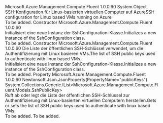 <Type Name="SshConfiguration" FullName="Microsoft.Azure.Management.Compute.Fluent.Models.SshConfiguration">
  <TypeSignature Language="C#" Value="public class SshConfiguration" />
  <TypeSignature Language="ILAsm" Value=".class public auto ansi beforefieldinit SshConfiguration extends System.Object" />
  <TypeSignature Language="DocId" Value="T:Microsoft.Azure.Management.Compute.Fluent.Models.SshConfiguration" />
  <TypeSignature Language="VB.NET" Value="Public Class SshConfiguration" />
  <TypeSignature Language="F#" Value="type SshConfiguration = class" />
  <AssemblyInfo>
    <AssemblyName>Microsoft.Azure.Management.Compute.Fluent</AssemblyName>
    <AssemblyVersion>1.0.0.60</AssemblyVersion>
  </AssemblyInfo>
  <Base>
    <BaseTypeName>System.Object</BaseTypeName>
  </Base>
  <Interfaces />
  <Docs>
    <summary>
            <span data-ttu-id="cb4f4-101">SSH-Konfiguration für Linux-basierten virtuellen Computer auf Azure</span><span class="sxs-lookup"><span data-stu-id="cb4f4-101">SSH configuration for Linux based VMs running on Azure</span></span>
            </summary>
    <remarks>To be added.</remarks>
  </Docs>
  <Members>
    <Member MemberName=".ctor">
      <MemberSignature Language="C#" Value="public SshConfiguration ();" />
      <MemberSignature Language="ILAsm" Value=".method public hidebysig specialname rtspecialname instance void .ctor() cil managed" />
      <MemberSignature Language="DocId" Value="M:Microsoft.Azure.Management.Compute.Fluent.Models.SshConfiguration.#ctor" />
      <MemberSignature Language="VB.NET" Value="Public Sub New ()" />
      <MemberType>Constructor</MemberType>
      <AssemblyInfo>
        <AssemblyName>Microsoft.Azure.Management.Compute.Fluent</AssemblyName>
        <AssemblyVersion>1.0.0.60</AssemblyVersion>
      </AssemblyInfo>
      <Parameters />
      <Docs>
        <summary>
            <span data-ttu-id="cb4f4-102">Initialisiert eine neue Instanz der SshConfiguration-Klasse.</span><span class="sxs-lookup"><span data-stu-id="cb4f4-102">Initializes a new instance of the SshConfiguration class.</span></span>
            </summary>
        <remarks>To be added.</remarks>
      </Docs>
    </Member>
    <Member MemberName=".ctor">
      <MemberSignature Language="C#" Value="public SshConfiguration (System.Collections.Generic.IList&lt;Microsoft.Azure.Management.Compute.Fluent.Models.SshPublicKey&gt; publicKeys = null);" />
      <MemberSignature Language="ILAsm" Value=".method public hidebysig specialname rtspecialname instance void .ctor(class System.Collections.Generic.IList`1&lt;class Microsoft.Azure.Management.Compute.Fluent.Models.SshPublicKey&gt; publicKeys) cil managed" />
      <MemberSignature Language="DocId" Value="M:Microsoft.Azure.Management.Compute.Fluent.Models.SshConfiguration.#ctor(System.Collections.Generic.IList{Microsoft.Azure.Management.Compute.Fluent.Models.SshPublicKey})" />
      <MemberSignature Language="VB.NET" Value="Public Sub New (Optional publicKeys As IList(Of SshPublicKey) = null)" />
      <MemberSignature Language="F#" Value="new Microsoft.Azure.Management.Compute.Fluent.Models.SshConfiguration : System.Collections.Generic.IList&lt;Microsoft.Azure.Management.Compute.Fluent.Models.SshPublicKey&gt; -&gt; Microsoft.Azure.Management.Compute.Fluent.Models.SshConfiguration" Usage="new Microsoft.Azure.Management.Compute.Fluent.Models.SshConfiguration publicKeys" />
      <MemberType>Constructor</MemberType>
      <AssemblyInfo>
        <AssemblyName>Microsoft.Azure.Management.Compute.Fluent</AssemblyName>
        <AssemblyVersion>1.0.0.60</AssemblyVersion>
      </AssemblyInfo>
      <Parameters>
        <Parameter Name="publicKeys" Type="System.Collections.Generic.IList&lt;Microsoft.Azure.Management.Compute.Fluent.Models.SshPublicKey&gt;" />
      </Parameters>
      <Docs>
        <param name="publicKeys"><span data-ttu-id="cb4f4-103">Die Liste der öffentlichen SSH-Schlüssel verwendet, um die Authentifizierung mit Linux basieren VMs.</span><span class="sxs-lookup"><span data-stu-id="cb4f4-103">The list of SSH public keys used to authenticate with linux based VMs.</span></span></param>
        <summary>
            <span data-ttu-id="cb4f4-104">Initialisiert eine neue Instanz der SshConfiguration-Klasse.</span><span class="sxs-lookup"><span data-stu-id="cb4f4-104">Initializes a new instance of the SshConfiguration class.</span></span>
            </summary>
        <remarks>To be added.</remarks>
      </Docs>
    </Member>
    <Member MemberName="PublicKeys">
      <MemberSignature Language="C#" Value="public System.Collections.Generic.IList&lt;Microsoft.Azure.Management.Compute.Fluent.Models.SshPublicKey&gt; PublicKeys { get; set; }" />
      <MemberSignature Language="ILAsm" Value=".property instance class System.Collections.Generic.IList`1&lt;class Microsoft.Azure.Management.Compute.Fluent.Models.SshPublicKey&gt; PublicKeys" />
      <MemberSignature Language="DocId" Value="P:Microsoft.Azure.Management.Compute.Fluent.Models.SshConfiguration.PublicKeys" />
      <MemberSignature Language="VB.NET" Value="Public Property PublicKeys As IList(Of SshPublicKey)" />
      <MemberSignature Language="F#" Value="member this.PublicKeys : System.Collections.Generic.IList&lt;Microsoft.Azure.Management.Compute.Fluent.Models.SshPublicKey&gt; with get, set" Usage="Microsoft.Azure.Management.Compute.Fluent.Models.SshConfiguration.PublicKeys" />
      <MemberType>Property</MemberType>
      <AssemblyInfo>
        <AssemblyName>Microsoft.Azure.Management.Compute.Fluent</AssemblyName>
        <AssemblyVersion>1.0.0.60</AssemblyVersion>
      </AssemblyInfo>
      <Attributes>
        <Attribute>
          <AttributeName>Newtonsoft.Json.JsonProperty(PropertyName="publicKeys")</AttributeName>
        </Attribute>
      </Attributes>
      <ReturnValue>
        <ReturnType>System.Collections.Generic.IList&lt;Microsoft.Azure.Management.Compute.Fluent.Models.SshPublicKey&gt;</ReturnType>
      </ReturnValue>
      <Docs>
        <summary>
            <span data-ttu-id="cb4f4-105">Ruft ab oder legt die Liste der öffentlichen SSH-Schlüssel zur Authentifizierung mit Linux-basierten virtuellen Computern herstellen.</span><span class="sxs-lookup"><span data-stu-id="cb4f4-105">Gets or sets the list of SSH public keys used to authenticate with linux based VMs.</span></span>
            </summary>
        <value>To be added.</value>
        <remarks>To be added.</remarks>
      </Docs>
    </Member>
  </Members>
</Type>